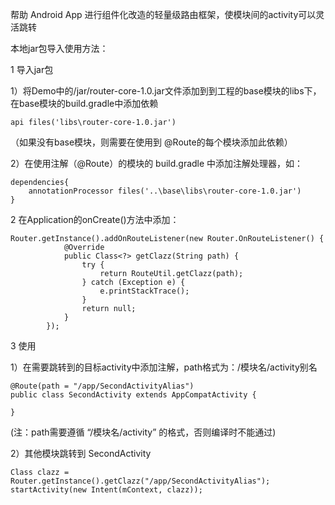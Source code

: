 帮助 Android App 进行组件化改造的轻量级路由框架，使模块间的activity可以灵活跳转



本地jar包导入使用方法：

1 导入jar包 

1）将Demo中的/jar/router-core-1.0.jar文件添加到到工程的base模块的libs下，在base模块的build.gradle中添加依赖

```
api files('libs\router-core-1.0.jar') 
```

（如果没有base模块，则需要在使用到 @Route的每个模块添加此依赖）



 2）在使用注解（@Route）的模块的 build.gradle 中添加注解处理器，如：

```
dependencies{ 
	annotationProcessor files('..\base\libs\router-core-1.0.jar') 
}
```



2 在Application的onCreate()方法中添加： 

```
Router.getInstance().addOnRouteListener(new Router.OnRouteListener() {
            @Override
            public Class<?> getClazz(String path) {
                try {
                    return RouteUtil.getClazz(path);
                } catch (Exception e) {
                    e.printStackTrace();
                }
                return null;
            }
        });
```



3 使用 

1）在需要跳转到的目标activity中添加注解，path格式为：/模块名/activity别名

```
@Route(path = "/app/SecondActivityAlias") 
public class SecondActivity extends AppCompatActivity {
	
}
```

(注：path需要遵循 “/模块名/activity” 的格式，否则编译时不能通过) 



2）其他模块跳转到 SecondActivity

```
Class clazz = Router.getInstance().getClazz("/app/SecondActivityAlias"); 
startActivity(new Intent(mContext, clazz));
```

